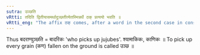 ```yaml
---
sutra: उञ्छति
vRtti: तदिति द्वितीयासमर्थादुञ्छतीत्येतस्मिन्नर्थे ठक् प्रत्ययो भवति ॥
vRtti_eng: "The affix ठक् comes, after a word in the second case in construction, when the sense is 'who gleans that'."
---
```

Thus बदराण्युञ्छति = बादरिकः 'who picks up jujubes'. श्यामाकिकः, काणिकः ॥ To pick up every grain (कण) fallen on the ground is called उञ्छ ॥
